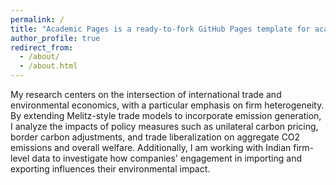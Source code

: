 ```yaml
---
permalink: /
title: "Academic Pages is a ready-to-fork GitHub Pages template for academic personal websites"
author_profile: true
redirect_from: 
  - /about/
  - /about.html
---
```


My research centers on the intersection of international trade and environmental economics, with a particular emphasis on firm heterogeneity. By extending Melitz-style trade models to incorporate emission generation, I analyze the impacts of policy measures such as unilateral carbon pricing, border carbon adjustments, and trade liberalization on aggregate CO2 emissions and overall welfare. Additionally, I am working with Indian firm-level data to investigate how companies' engagement in importing and exporting influences their environmental impact.

